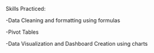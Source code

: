 Skills Practiced:

-Data Cleaning and formatting using formulas

-Pivot Tables

-Data Visualization and Dashboard Creation using charts
